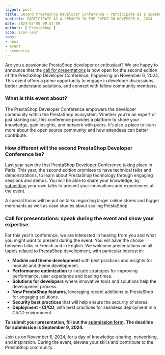 ```yaml
---
layout: post
title: Second PrestaShop Developer Conference - Participate as a Speaker
subtitle: PARTICIPATE AS A SPEAKER IN THE EVENT ON NOVEMBER 6, 2024
date: 2024-07-09 09:55:00
authors: [ PrestaShop ]
icon: icon-leaf
tags:
- news
- event
- community
---
```


Are you a passionate PrestaShop developer or enthusiast? We are happy to announce that the [call for presentations](https://forms.gle/nBrP7Y1uYa5ZtE3z8) is now open for the second edition of the PrestaShop Developer Conference, happening on November 6, 2024. This event offers a prime opportunity to engage in developer discussions, better understand solutions, and connect with fellow community members.

### What is this event about?

The PrestaShop Developer Conference empowers the developer community within the PrestaShop ecosystem. Whether you’re an expert or just starting out, this conference provides a platform to share your knowledge, gain insights, and network with peers. It’s also a place to learn more about the open source community and how attendees can better contribute.

### How different will the second PrestaShop Developer Conference be?

Last year saw the first PrestaShop Developer Conference taking place in Paris. This year, the second edition promises to have technical talks and demonstrations, to learn about PrestaShop technology through engaging sessions and demos. You will be able to share your knowledge, by [submitting](https://forms.gle/nBrP7Y1uYa5ZtE3z8) your own talks to present your innovations and experiences at the event.

A special focus will be put on talks regarding larger online stores and bigger merchants as well as case studies about scaling PrestaShop.

### Call for presentations: speak during the event and show your expertise.

For this year’s conference, we are interested in hearing from you and what you might want to present during the event. You will have the choice between talks in French and in English. We welcome presentations on all topics related to PrestaShop development, with particular interest in:  
* **Module and theme development** with best practices and insights for module and theme development.  
* **Performance optimization** to include strategies for improving performance, user experience and loading times.  
* **Solutions for developers** where innovative tools and solutions help the development process.  
* **New PrestaShop features**, leveraging recent additions to PrestaShop for engaging solutions.  
* **Security best practices** that will help ensure the security of stores.  
* **Deployment - CI/CD**, with best practices for seamless deployment in a CI/CD environment.  

**To submit your presentation, fill out the [submission form](https://forms.gle/nBrP7Y1uYa5ZtE3z8). The deadline for submission is September 9, 2024.**

Join us on November 6, 2024, for a day of knowledge-sharing, networking, and inspiration. During the event, elevate your skills and contribute to the PrestaShop community.
